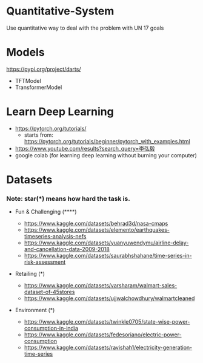 # Quantitative-System
Use quantitative way to deal with the problem with UN 17 goals

# Models
https://pypi.org/project/darts/
- TFTModel
- TransformerModel

# Learn Deep Learning
- https://pytorch.org/tutorials/
    - starts from: https://pytorch.org/tutorials/beginner/pytorch_with_examples.html
- https://www.youtube.com/results?search_query=李弘毅
- google colab (for learning deep learning without burning your computer)

# Datasets
### Note: star(*) means how hard the task is. 
- Fun & Challenging (****)
    - https://www.kaggle.com/datasets/behrad3d/nasa-cmaps
    - https://www.kaggle.com/datasets/elemento/earthquakes-timeseries-analysis-nefs
    - https://www.kaggle.com/datasets/yuanyuwendymu/airline-delay-and-cancellation-data-2009-2018
    - https://www.kaggle.com/datasets/saurabhshahane/time-series-in-risk-assessment

- Retailing (*)
    - https://www.kaggle.com/datasets/varsharam/walmart-sales-dataset-of-45stores
    - https://www.kaggle.com/datasets/ujjwalchowdhury/walmartcleaned

- Environment (*)
    - https://www.kaggle.com/datasets/twinkle0705/state-wise-power-consumption-in-india
    - https://www.kaggle.com/datasets/fedesoriano/electric-power-consumption
    - https://www.kaggle.com/datasets/ravishah1/electricity-generation-time-series